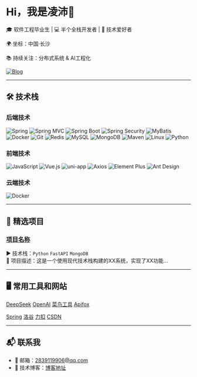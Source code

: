 # Hi，我是凌沛👋

🎓 软件工程毕业生 | 💻 半个全栈开发者 | 🚀 技术爱好者

🌍 坐标：中国·长沙

📚 持续关注：分布式系统 & AI工程化

[![Blog](https://img.shields.io/badge/技术博客-码住.-blue)](https://blog.csdn.net/weixin_50526050?spm=1000.2115.3001.5343)

---

## 🛠 技术栈

### 后端技术
![Spring](https://img.shields.io/badge/-Spring-6DB33F?logo=spring&logoColor=white)
![Spring MVC](https://img.shields.io/badge/-Spring_MVC-6DB33F?logo=spring&logoColor=white)
![Spring Boot](https://img.shields.io/badge/-Spring_Boot-6DB33F?logo=springboot&logoColor=white)
![Spring Security](https://img.shields.io/badge/-Spring_Security-6DB33F?logo=springsecurity&logoColor=white)
![MyBatis](https://img.shields.io/badge/-MyBatis-000000?logo=mybatis)
![Docker](https://img.shields.io/badge/-Docker-2496ED?logo=docker&logoColor=white)
![Git](https://img.shields.io/badge/-Git-F05032?logo=git&logoColor=white)
![Redis](https://img.shields.io/badge/-Redis-DC382D?logo=redis&logoColor=white)
![MySQL](https://img.shields.io/badge/-MySQL-4479A1?logo=mysql&logoColor=white)
![MongoDB](https://img.shields.io/badge/-MongoDB-47A248?logo=mongodb&logoColor=white)
![Maven](https://img.shields.io/badge/-Maven-C71A36?logo=apachemaven&logoColor=white)
![Linux](https://img.shields.io/badge/-Linux-FCC624?logo=linux&logoColor=black)
![Python](https://img.shields.io/badge/-Python-3776AB?logo=python&logoColor=white)

### 前端技术
![JavaScript](https://img.shields.io/badge/-JavaScript-F7DF1E?logo=javascript&logoColor=black)
![Vue.js](https://img.shields.io/badge/-Vue.js-4FC08D?logo=vuedotjs&logoColor=white)
![uni-app](https://img.shields.io/badge/-uni--app-0081FF?logo=uniapp&logoColor=white)
![Axios](https://img.shields.io/badge/-Axios-5A29E4?logo=axios&logoColor=white)
![Element Plus](https://img.shields.io/badge/-Element%20Plus-409EFF?logo=ElementPlus&logoColor=white)
![Ant Design](https://img.shields.io/badge/-Ant%20Design-0170FE?logo=antdesign)

### 云端技术
![Docker](https://img.shields.io/badge/-Docker-2496ED?logo=docker&logoColor=white)

---

## 📌 精选项目

### [项目名称](项目链接)
▶️ 技术栈：`Python` `FastAPI` `MongoDB`  
📝 项目描述：这是一个使用现代技术栈构建的XX系统，实现了XX功能...

---

## :desktop_computer: 常用工具和网站
[DeepSeek](https://www.deepseek.com/)
[OpenAI](https://openai.com/)
[菜鸟工具](https://www.jyshare.com/)
[Apifox](https://apifox.com/)

[Spring](https://spring.io/)
[洛谷](https://www.luogu.com.cn/)
[力扣](https://leetcode.cn/)
[CSDN](https://www.csdn.net/)

---

## 📬 联系我

- 📧 邮箱：2839119906@qq.com
- 📝 技术博客：[博客地址](https://blog.csdn.net/weixin_50526050?spm=1000.2115.3001.5343)
